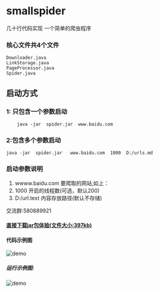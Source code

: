 # smallspider 
几十行代码实现 一个简单的爬虫程序 



### 核心文件共4个文件
```
Downloader.java
LinkStorage.java
PageProcessor.java
Spider.java
```



##  启动方式 
### 1: 只包含一个参数启动
```
    java -jar  spider.jar  www.baidu.com
```    
### 2:包含多个参数启动
````
java -jar  spider.jar   www.baidu.com  1000  D:/urls.md
````

### 启动参数说明
1. wwww.baidu.com  要爬取的网站,如上：
2. 1000            开启的线程数(可选，默认200)
3. D:/url.text     内容存放路径(默认不存储) 


交流群:580889921

#### [直接下载jar包体验(文件大小:397kb)](https://github.com/enohe/tinyspider/blob/master/tinyspider/src/main/resources/assert/spider-0.0.1-SNAPSHOT-shaded.jar)

#### 代码示例图
![demo](https://github.com/enohe/tinyspider/blob/master/tinyspider/src/main/resources/assert/code.png)




##### 运行示例图:
![demo](https://github.com/enohe/tinyspider/blob/master/tinyspider/src/main/resources/assert/console.png)


